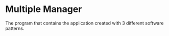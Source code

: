 # Multiple Manager

The program that contains the application created with 3 different software patterns.